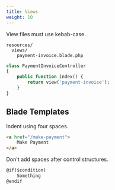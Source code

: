 ```yaml
---
title: Views
weight: 10
---
```


View files must use kebab-case.

```
resources/
  views/
    payment-invoice.blade.php
```

```php
class PaymentInvoiceController
{
    public function index() {
        return view('payment-invoice');
    }
}
```

## Blade Templates

Indent using four spaces.

```html
<a href="/make-payment">
    Make Payment
</a>
```

Don't add spaces after control structures.

```html
@if($condition)
    Something
@endif
```
